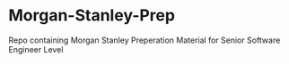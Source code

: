 # Morgan-Stanley-Prep

Repo containing Morgan Stanley Preperation Material for Senior Software Engineer Level
